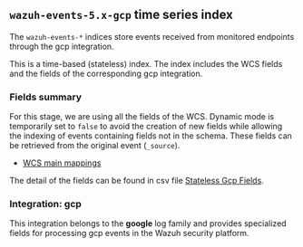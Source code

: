 ## `wazuh-events-5.x-gcp` time series index

The `wazuh-events-*` indices store events received from monitored endpoints through the gcp integration.

This is a time-based (stateless) index. The index includes the WCS fields and the fields of the corresponding gcp integration.

### Fields summary

For this stage, we are using all the fields of the WCS. Dynamic mode is temporarily set to `false` to avoid the creation of new fields while allowing the indexing of events containing fields not in the schema. These fields can be retrieved from the original event (`_source`).

- [WCS main mappings](../../stateless/docs/fields.csv)

The detail of the fields can be found in csv file [Stateless Gcp Fields](fields.csv).

### Integration: gcp

This integration belongs to the **google** log family and provides specialized fields for processing gcp events in the Wazuh security platform.
